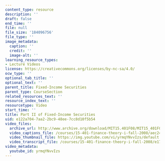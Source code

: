```yaml
---
content_type: resource
description: ''
draft: false
end_time: ''
file: null
file_size: '184096756'
file_type: ''
image_metadata:
  caption: ''
  credit: ''
  image-alt: ''
learning_resource_types:
- Lecture Videos
license: https://creativecommons.org/licenses/by-nc-sa/4.0/
ocw_type: ''
optional_tab_title: ''
optional_text: ''
parent_title: Fixed-Income Securities
parent_type: CourseSection
related_resources_text: ''
resource_index_text: ''
resourcetype: Video
start_time: ''
title: Part II of Fixed-Income Securities
uid: e122a704-7aa2-2bc9-48ee-7cc8d10f5b54
video_files:
  archive_url: http://www.archive.org/download/MIT15.401F08/MIT15_401F08_ses05_300k.mp4
  video_captions_file: /courses/15-401-finance-theory-i-fall-2008/aec243f34ffd5111818c0f48f0d46bcf_yrmqYNvvIzs.vtt
  video_thumbnail_file: https://img.youtube.com/vi/yrmqYNvvIzs/default.jpg
  video_transcript_file: /courses/15-401-finance-theory-i-fall-2008/e17ef3bb5e4013a999c4d9a13779b91c_yrmqYNvvIzs.pdf
video_metadata:
  youtube_id: yrmqYNvvIzs
---
```

